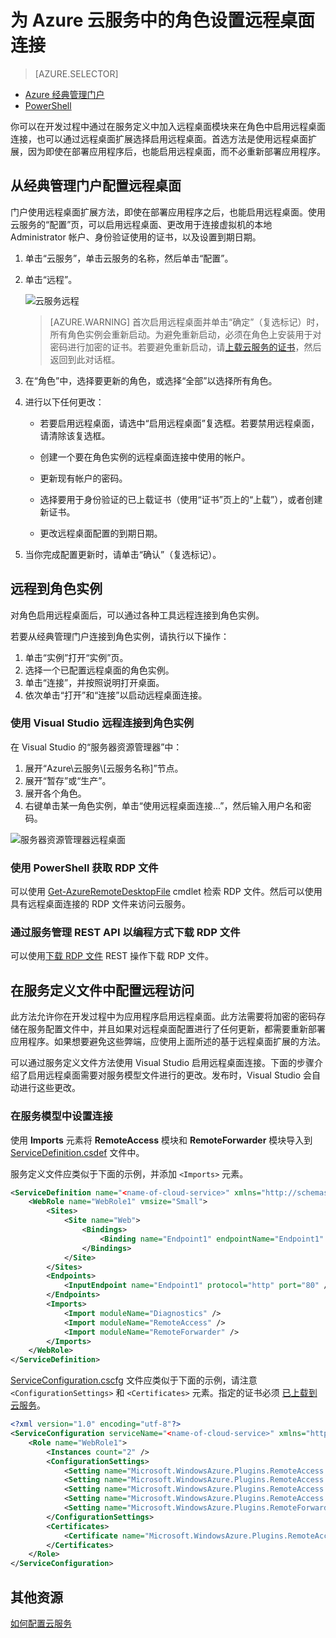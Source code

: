 <properties 
pageTitle="为 Azure 云服务中的角色设置远程桌面连接" 
description="如何配置 Azure 云服务应用程序以允许远程桌面连接" 
services="cloud-services" 
documentationCenter="" 
authors="sbtron" 
manager="timlt" 
editor=""/>
<tags 
ms.service="cloud-services" 
ms.workload="tbd" 
ms.tgt_pltfrm="na" 
ms.devlang="na" 
ms.topic="article" 
ms.date="11/15/2016" 
wacn.date="12/05/2015" 
ms.author="saurabh"/>

# 为 Azure 云服务中的角色设置远程桌面连接

>[AZURE.SELECTOR]
- [Azure 经典管理门户](/documentation/articles/cloud-services-role-enable-remote-desktop/)
- [PowerShell](/documentation/articles/cloud-services-role-enable-remote-desktop-powershell/)



你可以在开发过程中通过在服务定义中加入远程桌面模块来在角色中启用远程桌面连接，也可以通过远程桌面扩展选择启用远程桌面。首选方法是使用远程桌面扩展，因为即使在部署应用程序后，也能启用远程桌面，而不必重新部署应用程序。


## 从经典管理门户配置远程桌面
门户使用远程桌面扩展方法，即使在部署应用程序之后，也能启用远程桌面。使用云服务的“配置”页，可以启用远程桌面、更改用于连接虚拟机的本地 Administrator 帐户、身份验证使用的证书，以及设置到期日期。


1. 单击“云服务”，单击云服务的名称，然后单击“配置”。

2. 单击“远程”。
    
    ![云服务远程](./media/cloud-services-role-enable-remote-desktop/CloudServices_Remote.png)  

    
    > [AZURE.WARNING] 首次启用远程桌面并单击“确定”（复选标记）时，所有角色实例会重新启动。为避免重新启动，必须在角色上安装用于对密码进行加密的证书。若要避免重新启动，请[上载云服务的证书](/documentation/articles/cloud-services-how-to-create-deploy/#how-to-upload-a-certificate-for-a-cloud-service)，然后返回到此对话框。
    

3. 在“角色”中，选择要更新的角色，或选择“全部”以选择所有角色。

4. 进行以下任何更改：
    
    - 若要启用远程桌面，请选中“启用远程桌面”复选框。若要禁用远程桌面，请清除该复选框。
    
    - 创建一个要在角色实例的远程桌面连接中使用的帐户。
    
    - 更新现有帐户的密码。
    
    - 选择要用于身份验证的已上载证书（使用“证书”页上的“上载”），或者创建新证书。
    
    - 更改远程桌面配置的到期日期。

5. 当你完成配置更新时，请单击“确认”（复选标记）。


## 远程到角色实例
对角色启用远程桌面后，可以通过各种工具远程连接到角色实例。

若要从经典管理门户连接到角色实例，请执行以下操作：
    
  1.   单击“实例”打开“实例”页。
  2.   选择一个已配置远程桌面的角色实例。
  3.   单击“连接”，并按照说明打开桌面。
  4.   依次单击“打开”和“连接”以启动远程桌面连接。


### 使用 Visual Studio 远程连接到角色实例

在 Visual Studio 的“服务器资源管理器”中：

1. 展开“Azure\\云服务\\[云服务名称]”节点。
2. 展开“暂存”或“生产”。
3. 展开各个角色。
4. 右键单击某一角色实例，单击“使用远程桌面连接...”，然后输入用户名和密码。

![服务器资源管理器远程桌面](./media/cloud-services-role-enable-remote-desktop/ServerExplorer_RemoteDesktop.png)  



### 使用 PowerShell 获取 RDP 文件
可以使用 [Get-AzureRemoteDesktopFile](https://msdn.microsoft.com/zh-cn/library/azure/dn495261.aspx) cmdlet 检索 RDP 文件。然后可以使用具有远程桌面连接的 RDP 文件来访问云服务。

### 通过服务管理 REST API 以编程方式下载 RDP 文件
可以使用[下载 RDP 文件](https://msdn.microsoft.com/zh-cn/library/jj157183.aspx) REST 操作下载 RDP 文件。



## 在服务定义文件中配置远程访问

此方法允许你在开发过程中为应用程序启用远程桌面。此方法需要将加密的密码存储在服务配置文件中，并且如果对远程桌面配置进行了任何更新，都需要重新部署应用程序。如果想要避免这些弊端，应使用上面所述的基于远程桌面扩展的方法。

可以通过服务定义文件方法使用 Visual Studio 启用远程桌面连接。下面的步骤介绍了启用远程桌面需要对服务模型文件进行的更改。发布时，Visual Studio 会自动进行这些更改。

### 在服务模型中设置连接 
使用 **Imports** 元素将 **RemoteAccess** 模块和 **RemoteForwarder** 模块导入到 [ServiceDefinition.csdef](/documentation/articles/cloud-services-model-and-package/#csdef) 文件中。

服务定义文件应类似于下面的示例，并添加 `<Imports>` 元素。

```xml
<ServiceDefinition name="<name-of-cloud-service>" xmlns="http://schemas.microsoft.com/ServiceHosting/2008/10/ServiceDefinition" schemaVersion="2013-03.2.0">
    <WebRole name="WebRole1" vmsize="Small">
        <Sites>
            <Site name="Web">
                <Bindings>
                    <Binding name="Endpoint1" endpointName="Endpoint1" />
                </Bindings>
            </Site>
        </Sites>
        <Endpoints>
            <InputEndpoint name="Endpoint1" protocol="http" port="80" />
        </Endpoints>
        <Imports>
            <Import moduleName="Diagnostics" />
            <Import moduleName="RemoteAccess" />
            <Import moduleName="RemoteForwarder" />
        </Imports>
    </WebRole>
</ServiceDefinition>
```
[ServiceConfiguration.cscfg](/documentation/articles/cloud-services-model-and-package/#cscfg) 文件应类似于下面的示例，请注意 `<ConfigurationSettings>` 和 `<Certificates>` 元素。指定的证书必须 [已上载到云服务](/documentation/articles/cloud-services-how-to-create-deploy/#how-to-upload-a-certificate-for-a-cloud-service)。

```xml
<?xml version="1.0" encoding="utf-8"?>
<ServiceConfiguration serviceName="<name-of-cloud-service>" xmlns="http://schemas.microsoft.com/ServiceHosting/2008/10/ServiceConfiguration" osFamily="3" osVersion="*" schemaVersion="2013-03.2.0">
    <Role name="WebRole1">
        <Instances count="2" />
        <ConfigurationSettings>
            <Setting name="Microsoft.WindowsAzure.Plugins.RemoteAccess.Enabled" value="true" />
            <Setting name="Microsoft.WindowsAzure.Plugins.RemoteAccess.AccountUsername" value="[name-of-user-account]" />
            <Setting name="Microsoft.WindowsAzure.Plugins.RemoteAccess.AccountEncryptedPassword" value="[base-64-encrypted-user-password]" />
            <Setting name="Microsoft.WindowsAzure.Plugins.RemoteAccess.AccountExpiration" value="[certificate-expiration]" />
            <Setting name="Microsoft.WindowsAzure.Plugins.RemoteForwarder.Enabled" value="true" />
        </ConfigurationSettings>
        <Certificates>
            <Certificate name="Microsoft.WindowsAzure.Plugins.RemoteAccess.PasswordEncryption" thumbprint="[certificate-thumbprint]" thumbprintAlgorithm="sha1" />
        </Certificates>
    </Role>
</ServiceConfiguration>
```


## 其他资源

[如何配置云服务](/documentation/articles/cloud-services-how-to-configure/)

<!---HONumber=Mooncake_1128_2016-->